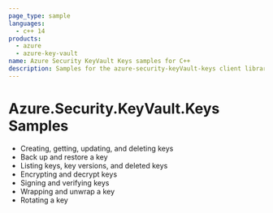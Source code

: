 ```yaml
---
page_type: sample
languages:
  - c++ 14
products:
  - azure
  - azure-key-vault
name: Azure Security KeyVault Keys samples for C++
description: Samples for the azure-security-keyVault-keys client library.
---
```


# Azure.Security.KeyVault.Keys Samples

- Creating, getting, updating, and deleting keys
- Back up and restore a key
- Listing keys, key versions, and deleted keys
- Encrypting and decrypt keys
- Signing and verifying keys
- Wrapping and unwrap a key
- Rotating a key


